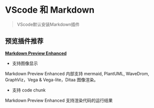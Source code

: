 # VScode 和 Markdown
> VScode默认安装Markdown插件

## 预览插件推荐

**[Markdown Preview Enhanced](https://shd101wyy.github.io/markdown-preview-enhanced/#/zh-cn/)**

* 支持图像显示

Markdown Preview Enhanced 内部支持 mermaid, PlantUML, WaveDrom, GraphViz，Vega & Vega-lite，Ditaa 图像渲染。 
* 支持 code chunk

Markdown Preview Enhanced 支持渲染代码的运行结果
